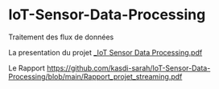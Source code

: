 # IoT-Sensor-Data-Processing
Traitement des flux de données

La presentation du projet [_IoT Sensor Data Processing.pdf](https://github.com/kasdi-sarah/IoT-Sensor-Data-Processing/blob/main/_IoT%20Sensor%20Data%20Processing.pdf) <br>

Le Rapport https://github.com/kasdi-sarah/IoT-Sensor-Data-Processing/blob/main/Rapport_projet_streaming.pdf <br>
